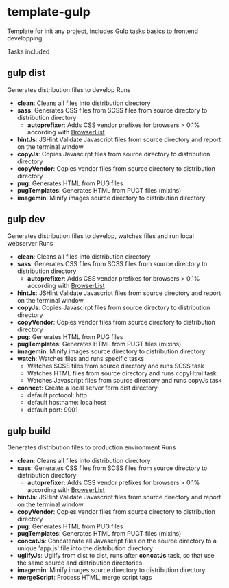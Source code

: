 # template-gulp
Template for init any project, includes Gulp tasks basics to frontend developping

Tasks included

## gulp dist
Generates distribution files to develop
  Runs 
  - **clean**: Cleans all files into distribution directory
  - **sass**: Generates CSS files from SCSS files from source directory to distribution directory
    - **autoprefixer**: Adds CSS vendor prefixes for browsers > 0.1% according with [BrowserList](http://browserl.ist/) 
  - **hintJs**: JSHint Validate Javascript files from source directory and report on the terminal window
  - **copyJs**: Copies Javascirpt files from source directory to distribution directory
  - **copyVendor**: Copies vendor files from source directory to distribution directory
  - **pug**: Generates HTML from PUG files
  - **pugTemplates**: Generates HTML from PUGT files (mixins)
  - **imagemin**: Minify images source directory to distribution directory

## gulp dev
Generates distribution files to develop, watches files and run local webserver
  Runs 
  - **clean**: Cleans all files into distribution directory
  - **sass**: Generates CSS files from SCSS files from source directory to distribution directory
    - **autoprefixer**: Adds CSS vendor prefixes for browsers > 0.1% according with [BrowserList](http://browserl.ist/) 
  - **hintJs**: JSHint Validate Javascript files from source directory and report on the terminal window
  - **copyJs**: Copies Javascirpt files from source directory to distribution directory
  - **copyVendor**: Copies vendor files from source directory to distribution directory
  - **pug**: Generates HTML from PUG files
  - **pugTemplates**: Generates HTML from PUGT files (mixins)
  - **imagemin**: Minify images source directory to distribution directory
  - **watch**: Watches files and runs specific tasks
    - Watches SCSS files from source directory and runs SCSS task
    - Watches HTML files from source directory and runs copyHtml task
    - Watches Javascript files from source directory and runs copyJs task
  - **connect**: Create a local server form dist directory
    - default protocol: http
    - default hostname: localhost
    - default port: 9001

## gulp build
Generates distribution files to production environment
  Runs 
  - **clean**: Cleans all files into distribution directory
  - **sass**: Generates CSS files from SCSS files from source directory to distribution directory
    - **autoprefixer**: Adds CSS vendor prefixes for browsers > 0.1% according with [BrowserList](http://browserl.ist/) 
  - **hintJs**: JSHint Validate Javascript files from source directory and report on the terminal window
  - **copyVendor**: Copies vendor files from source directory to distribution directory
  - **pug**: Generates HTML from PUG files
  - **pugTemplates**: Generates HTML from PUGT files (mixins)
  - **concatJs**: Concatenate all Javascript files on the source directory to a unique 'app.js' file into the distribution directory
  - **uglifyJs**: Uglify from dist to dist, runs after **concatJs** task, so that use the same source and distribution directories.
  - **imagemin**: Minify images source directory to distribution directory
  - **mergeScript**: Process HTML, merge script tags
